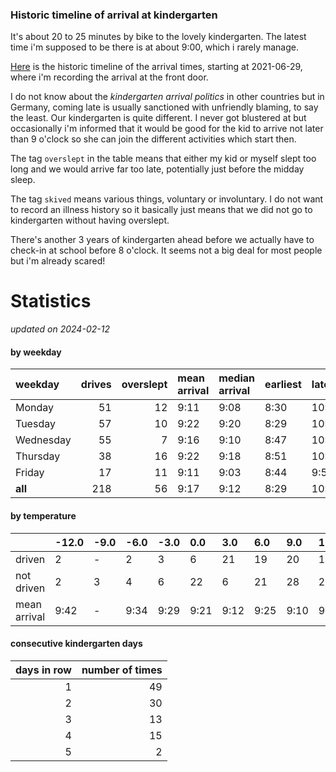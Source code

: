 ### Historic timeline of arrival at kindergarten

It's about 20 to 25 minutes by bike to the lovely kindergarten. 
The latest time i'm supposed to be there is at about 9:00, 
which i rarely manage. 

[Here](times.csv) is the historic timeline of the arrival times, starting
at 2021-06-29, where i'm recording the arrival at the front door.

I do not know about the *kindergarten arrival politics* in other
countries but in Germany, coming late is usually sanctioned 
with unfriendly blaming, to say the least. Our kindergarten is quite
different. I never got blustered at but occasionally i'm informed
that it would be good for the kid to arrive not later than 9 o'clock
so she can join the different activities which start then. 

The tag `overslept` in the table means that either my kid or myself
slept too long and we would arrive far too late, potentially just
before the midday sleep.

The tag `skived` means various things, voluntary or involuntary. I 
do not want to record an illness history so it basically just means
that we did not go to kindergarten without having overslept.

There's another 3 years of kindergarten ahead before we actually 
have to check-in at school before 8 o'clock. It seems not a big deal
for most people but i'm already scared!


# Statistics

*updated on 2024-02-12*

#### by weekday

| weekday   |   drives |   overslept | mean arrival   | median arrival   | earliest   | latest   |
|:----------|---------:|------------:|:---------------|:-----------------|:-----------|:---------|
| Monday    |       51 |          12 | 9:11           | 9:08             | 8:30       | 10:14    |
| Tuesday   |       57 |          10 | 9:22           | 9:20             | 8:29       | 10:20    |
| Wednesday |       55 |           7 | 9:16           | 9:10             | 8:47       | 10:26    |
| Thursday  |       38 |          16 | 9:22           | 9:18             | 8:51       | 10:32    |
| Friday    |       17 |          11 | 9:11           | 9:03             | 8:44       | 9:56     |
| **all**   |      218 |          56 | 9:17           | 9:12             | 8:29       | 10:32    |

#### by temperature

|              | -12.0   | -9.0   | -6.0   | -3.0   | 0.0   | 3.0   | 6.0   | 9.0   | 12.0   | 15.0   | 18.0   | 21.0   | 24.0   |
|:-------------|:--------|:-------|:-------|:-------|:------|:------|:------|:------|:-------|:-------|:-------|:-------|:-------|
| driven       | 2       | -      | 2      | 3      | 6     | 21    | 19    | 20    | 19     | 14     | 8      | 7      | 2      |
| not driven   | 2       | 3      | 4      | 6      | 22    | 6     | 21    | 28    | 24     | 14     | 17     | 8      | 4      |
| mean arrival | 9:42    | -      | 9:34   | 9:29   | 9:21  | 9:12  | 9:25  | 9:10  | 9:15   | 9:38   | 9:27   | 9:16   | 9:39   |

#### consecutive kindergarten days

|   days in row |   number of times |
|--------------:|------------------:|
|             1 |                49 |
|             2 |                30 |
|             3 |                13 |
|             4 |                15 |
|             5 |                 2 |

